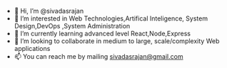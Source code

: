 - 👋 Hi, I’m @sivadasrajan
- 👀 I’m interested in Web Technologies,Artifical Inteligence, System Design,DevOps ,System Administration
- 🌱 I’m currently learning advanced level React,Node,Express
- 💞️ I’m looking to collaborate in medium to large, scale/complexity Web applications
- 📫 You can reach me by mailing sivadasrajan@gmail.com

<!---
sivadasrajan/sivadasrajan is a ✨ special ✨ repository because its `README.md` (this file) appears on your GitHub profile.
You can click the Preview link to take a look at your changes.
--->
